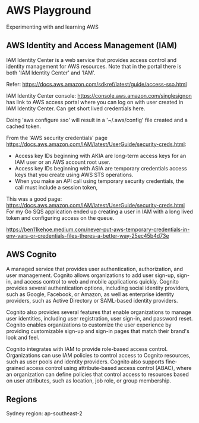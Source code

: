 # AWS Playground

Experimenting with and learning AWS



## AWS Identity and Access Management (IAM)

IAM Identity Center is a web service that provides access control and identity management for AWS resources. Note that in the portal there is both 'IAM Identity Center' and 'IAM'.

Refer: https://docs.aws.amazon.com/sdkref/latest/guide/access-sso.html

IAM Identity Center console: https://console.aws.amazon.com/singlesignon has link to AWS access portal where you can log on with user
created in IAM Identity Center. Can get short lived credentials here.

Doing 'aws configure sso' will result in a '~/.aws/config' file created and a cached token.


From the 'AWS security credentials' page https://docs.aws.amazon.com/IAM/latest/UserGuide/security-creds.html:

- Access key IDs beginning with AKIA are long-term access keys for an IAM user or an AWS account root user.
- Access key IDs beginning with ASIA are temporary credentials access keys that you create using AWS STS operations.
- When you make an API call using temporary security credentials, the call must include a session token,


This was a good page: https://docs.aws.amazon.com/IAM/latest/UserGuide/security-creds.html   For my Go SQS application ended up creating a user in IAM with a long lived token and configuring access on the queue.


https://ben11kehoe.medium.com/never-put-aws-temporary-credentials-in-env-vars-or-credentials-files-theres-a-better-way-25ec45b4d73e



## AWS Cognito

A managed service that provides user authentication, authorization, and user management. Cognito allows organizations to add user sign-up,
sign-in, and access control to web and mobile applications quickly. Cognito provides several authentication options, including social
identity providers, such as Google, Facebook, or Amazon, as well as enterprise identity providers, such as Active Directory or SAML-based
identity providers.

Cognito also provides several features that enable organizations to manage user identities, including user registration, user sign-in, and
password reset. Cognito enables organizations to customize the user experience by providing customizable sign-up and sign-in pages that match
their brand's look and feel.

Cognito integrates with IAM to provide role-based access control. Organizations can use IAM policies to control access to Cognito resources,
such as user pools and identity providers. Cognito also supports fine-grained access control using attribute-based access control (ABAC), where
an organization can define policies that control access to resources based on user attributes, such as location, job role, or group membership.



## Regions

Sydney region: ap-southeast-2
